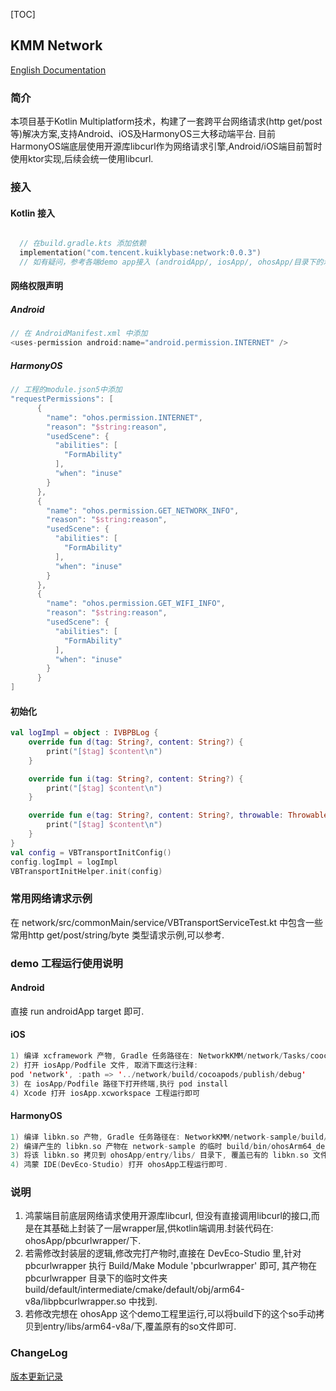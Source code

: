 [TOC]

## KMM Network

[English Documentation](./README.md)

### 简介

本项目基于Kotlin Multiplatform技术，构建了一套跨平台网络请求(http get/post 等)解决方案,支持Android、iOS及HarmonyOS三大移动端平台.
目前HarmonyOS端底层使用开源库libcurl作为网络请求引擎,Android/iOS端目前暂时使用ktor实现,后续会统一使用libcurl.

### 接入

#### Kotlin 接入
```kotlin

  // 在build.gradle.kts 添加依赖
  implementation("com.tencent.kuiklybase:network:0.0.3")
  // 如有疑问，参考各端demo app接入 (androidApp/, iosApp/, ohosApp/目录下的示例)
```

#### 网络权限声明
##### Android
```kotlin
// 在 AndroidManifest.xml 中添加
<uses-permission android:name="android.permission.INTERNET" />
```
##### HarmonyOS
```kotlin
// 工程的module.json5中添加
"requestPermissions": [
      {
        "name": "ohos.permission.INTERNET",
        "reason": "$string:reason",
        "usedScene": {
          "abilities": [
            "FormAbility"
          ],
          "when": "inuse"
        }
      },
      {
        "name": "ohos.permission.GET_NETWORK_INFO",
        "reason": "$string:reason",
        "usedScene": {
          "abilities": [
            "FormAbility"
          ],
          "when": "inuse"
        }
      },
      {
        "name": "ohos.permission.GET_WIFI_INFO",
        "reason": "$string:reason",
        "usedScene": {
          "abilities": [
            "FormAbility"
          ],
          "when": "inuse"
        }
      }
]
```

#### 初始化
```kotlin
val logImpl = object : IVBPBLog {
    override fun d(tag: String?, content: String?) {
        print("[$tag] $content\n")
    }

    override fun i(tag: String?, content: String?) {
        print("[$tag] $content\n")
    }

    override fun e(tag: String?, content: String?, throwable: Throwable?) {
        print("[$tag] $content\n")
    }
}
val config = VBTransportInitConfig()
config.logImpl = logImpl
VBTransportInitHelper.init(config)
```

### 常用网络请求示例
在 network/src/commonMain/service/VBTransportServiceTest.kt 中包含一些常用http get/post/string/byte 类型请求示例,可以参考.

### demo 工程运行使用说明
#### Android
直接 run androidApp target 即可.

#### iOS
```kotlin
1) 编译 xcframework 产物, Gradle 任务路径在: NetworkKMM/network/Tasks/coocapods/podPublishDebugXCFramework
2) 打开 iosApp/Podfile 文件, 取消下面这行注释:
pod 'network', :path => '../network/build/cocoapods/publish/debug'
3) 在 iosApp/Podfile 路径下打开终端,执行 pod install
4) Xcode 打开 iosApp.xcworkspace 工程运行即可
```

#### HarmonyOS
```kotlin
1) 编译 libkn.so 产物, Gradle 任务路径在: NetworkKMM/network-sample/build/ohosArm64Binaries
2) 编译产生的 libkn.so 产物在 network-sample 的临时 build/bin/ohosArm64_debugShared/libkn.so 文件里可以找到
3) 将该 libkn.so 拷贝到 ohosApp/entry/libs/ 目录下, 覆盖已有的 libkn.so 文件.
4) 鸿蒙 IDE(DevEco-Studio) 打开 ohosApp工程运行即可.
```

### 说明
1. 鸿蒙端目前底层网络请求使用开源库libcurl, 但没有直接调用libcurl的接口,而是在其基础上封装了一层wrapper层,供kotlin端调用.封装代码在: ohosApp/pbcurlwrapper/下.
2. 若需修改封装层的逻辑,修改完打产物时,直接在 DevEco-Studio 里,针对 pbcurlwrapper 执行 Build/Make Module 'pbcurlwrapper' 即可, 其产物在 pbcurlwrapper 目录下的临时文件夹 build/default/intermediate/cmake/default/obj/arm64-v8a/libpbcurlwrapper.so 中找到.
3. 若修改完想在 ohosApp 这个demo工程里运行,可以将build下的这个so手动拷贝到entry/libs/arm64-v8a/下,覆盖原有的so文件即可.

### ChangeLog

[版本更新记录](./docs/changelog.md)